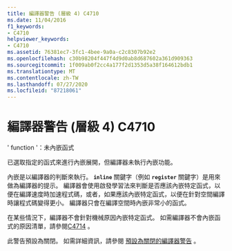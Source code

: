 ```yaml
---
title: 編譯器警告 (層級 4) C4710
ms.date: 11/04/2016
f1_keywords:
- C4710
helpviewer_keywords:
- C4710
ms.assetid: 76381ec7-3fc1-4bee-9a0a-c2c8307b92e2
ms.openlocfilehash: c30b98204f447f4d9d0ab8d687602a361d909363
ms.sourcegitcommit: 1f009ab0f2cc4a177f2d1353d5a38f164612bdb1
ms.translationtype: MT
ms.contentlocale: zh-TW
ms.lasthandoff: 07/27/2020
ms.locfileid: "87218061"
---
```

# <a name="compiler-warning-level-4-c4710"></a>編譯器警告 (層級 4) C4710

' function '：未內嵌函式

已選取指定的函式來進行內嵌展開，但編譯器未執行內嵌功能。

內嵌是以編譯器的判斷來執行。 **`inline`** 關鍵字（例如 **`register`** 關鍵字）是用來做為編譯器的提示。 編譯器會使用啟發學習法來判斷是否應該內嵌特定函式，以便在編譯速度時加速程式碼，或者，如果應該內嵌特定函式，以便在針對空間編譯時讓程式碼變得更小。 編譯器只會在編譯空間時內嵌非常小的函式。

在某些情況下，編譯器不會針對機械原因內嵌特定函式。 如需編譯器不會內嵌函式的原因清單，請參閱[C4714](../../error-messages/compiler-warnings/compiler-warning-level-4-c4714.md) 。

此警告預設為關閉。 如需詳細資訊，請參閱 [預設為關閉的編譯器警告](../../preprocessor/compiler-warnings-that-are-off-by-default.md) 。
